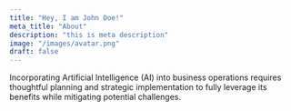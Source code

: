 ```yaml
---
title: "Hey, I am John Doe!"
meta_title: "About"
description: "this is meta description"
image: "/images/avatar.png"
draft: false
---
```


Incorporating Artificial Intelligence (AI) into business operations requires thoughtful planning and strategic implementation to fully leverage its benefits while mitigating potential challenges. 
